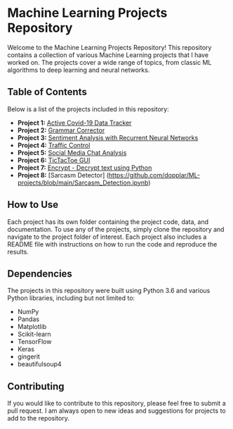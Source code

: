 # Machine Learning Projects Repository

Welcome to the Machine Learning Projects Repository! This repository contains a collection of various Machine Learning projects that I have worked on. The projects cover a wide range of topics, from classic ML algorithms to deep learning and neural networks.

## Table of Contents

Below is a list of the projects included in this repository:

- **Project 1:** [Active Covid-19 Data Tracker](https://github.com/dopplar/ML-projects/blob/main/Active_Covid19_Data.ipynb)
- **Project 2:** [Grammar Corrector](https://github.com/dopplar/ML-projects/blob/main/Grammar_Correcetion.ipynb)
- **Project 3:** [Sentiment Analysis with Recurrent Neural Networks](https://github.com/dopplar/ML-projects/blob/main/hotel_review_sentiment.ipynb)
- **Project 4:** [Traffic Control](https://github.com/dopplar/ML-projects/blob/main/Traffic_Control.ipynb)
- **Project 5:** [Social Media Chat Analysis](https://github.com/dopplar/ML-projects/blob/main/Whatsapp_chat_analysis.ipynb)
- **Project 6:** [TicTacToe GUI](https://github.com/dopplar/ML-projects/blob/main/tictactoe.ipynb)
- **Project 7:** [Encrypt - Decrypt text using Python](https://github.com/dopplar/ML-projects/blob/main/encrypt_decrypt.ipynb)
- **Project 8:** [Sarcasm Detector] (https://github.com/dopplar/ML-projects/blob/main/Sarcasm_Detection.ipynb)

## How to Use

Each project has its own folder containing the project code, data, and documentation. To use any of the projects, simply clone the repository and navigate to the project folder of interest. Each project also includes a README file with instructions on how to run the code and reproduce the results.

## Dependencies

The projects in this repository were built using Python 3.6 and various Python libraries, including but not limited to:

- NumPy
- Pandas
- Matplotlib
- Scikit-learn
- TensorFlow
- Keras
- gingerit
- beautifulsoup4

## Contributing

If you would like to contribute to this repository, please feel free to submit a pull request. I am always open to new ideas and suggestions for projects to add to the repository.


